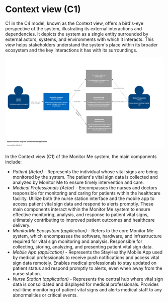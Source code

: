 # Context view (C1)
C1 in the C4 model, known as the Context view, offers a bird's-eye perspective of the system, illustrating its external interactions and dependencies. It depicts the system as a single entity surrounded by external actors, systems, and environments with which it interacts. This view helps stakeholders understand the system's place within its broader ecosystem and the key interactions it has with its surroundings.

<img src="images/c1.png">

In the Context view (C1) of the Monitor Me system, the main components include:

* *Patient (Actor)*  - Represents the individual whose vital signs are being monitored by the system. The patient's vital sign data is collected and analyzed by Monitor Me to ensure timely intervention and care.
* *Medical Professionals (Actor)* - Encompasses the nurses and doctors responsible for monitoring and caring for patients within the healthcare facility. Utilize both the nurse station interface and the mobile app to access patient vital sign data and respond to alerts promptly.  These main components interact within the Monitor Me system to ensure effective monitoring, analysis, and response to patient vital signs, ultimately contributing to improved patient outcomes and healthcare delivery.
* *MonitorMe Ecosystem (application)* - Refers to the core Monitor Me system, which encompasses the software, hardware, and infrastructure required for vital sign monitoring and analysis. Responsible for collecting, storing, analyzing, and presenting patient vital sign data.
* *Mobile App (application)* - Represents the StayHealthy Mobile App used by medical professionals to receive push notifications and access vital sign data remotely. Enables medical professionals to stay updated on patient status and respond promptly to alerts, even when away from the nurse station.
* *Nurse Station (application)* - Represents the central hub where vital sign data is consolidated and displayed for medical professionals. Provides real-time monitoring of patient vital signs and alerts medical staff to any abnormalities or critical events.
